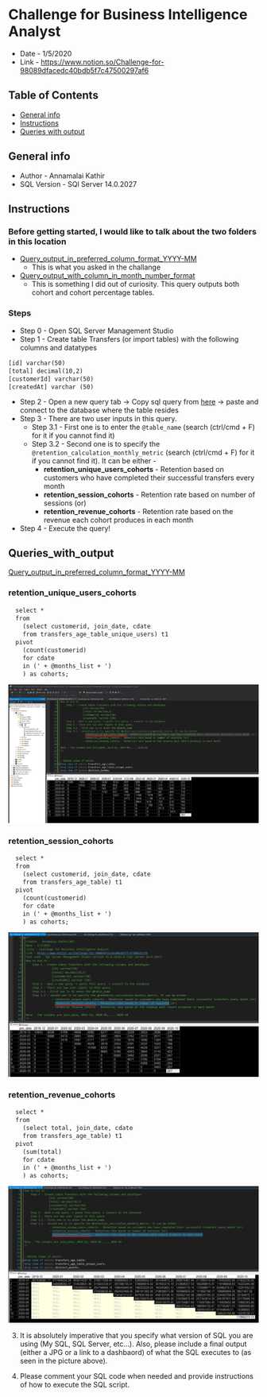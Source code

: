 # Challenge for Business Intelligence Analyst
* Date - 1/5/2020
* Link - https://www.notion.so/Challenge-for-98089dfacedc40bdb5f7c47500297af6

## Table of Contents
* [General info](#general-info)
* [Instructions](#Instructions)
* [Queries with output](#Queries_with_output)

## General info
* Author - Annamalai Kathir
* SQL Version - SQl Server 14.0.2027

## Instructions
### Before getting started, I would like to talk about the two folders in this location
* [Query_output_in_preferred_column_format_YYYY-MM](Query_output_in_preferred_column_format_YYYY-MM)
	* This is what you asked in the challange
* [Query_output_with_column_in_month_number_format](Query_output_with_column_in_month_number_format)
	* This is something I did out of curiosity. This query outputs both cohort and cohort percentage tables.

### Steps
* Step 0 - Open SQL Server Management Studio
* Step 1 - Create table Transfers (or import tables) with the following columns and datatypes
```
[id] varchar(50)
[total] decimal(10,2)
[customerId] varchar(50)
[createdAt] varchar (50)
```
* Step 2 - Open a new query tab -> Copy sql query from [here](./Query_output_in_preferred_column_format_YYYY-MM/SQL%20Challenge%20for%20Business%20Intelligence%20Analyst%20Preferred%20with%20YYYY-MM%20Column%20Format.sql) -> paste and connect to the database where the table resides
* Step 3 - There are two user inputs in this query.
	* Step 3.1 - First one is to enter the `@table_name` (search (ctrl/cmd + F) for it if you cannot find it)
	* Step 3.2 - Second one is to specify the `@retention_calculation_monthly_metric` (search (ctrl/cmd + F) for it if you cannot find it). It can be either -
		* **retention_unique_users_cohorts** - Retention based on customers who have completed their successful transfers every month
		* **retention_session_cohorts** - Retention rate based on number of sessions (or) 
		* **retention_revenue_cohorts** - Retention rate based on the revenue each cohort produces in each month
* Step 4 - Execute the query!

## Queries_with_output
[Query_output_in_preferred_column_format_YYYY-MM](Query_output_in_preferred_column_format_YYYY-MM)
### retention_unique_users_cohorts
```
  select *
  from 
	(select customerid, join_date, cdate
	from transfers_age_table_unique_users) t1
  pivot
	(count(customerid)
	for cdate
	in (' + @months_list + ')
	) as cohorts;	
```
![output_image](./Query_output_in_preferred_column_format_YYYY-MM/retention_unique_users_cohorts_YYYY_MM_column_format_output_image.png)

### retention_session_cohorts
```
  select *
  from 
	(select customerid, join_date, cdate
	from transfers_age_table) t1
  pivot
	(count(customerid)
	for cdate
	in (' + @months_list + ')
	) as cohorts;
```
![output_image](./Query_output_in_preferred_column_format_YYYY-MM/retention_session_cohorts_YYYY_MM_column_format_output_image.png)

### retention_revenue_cohorts
```
  select *
  from 
	(select total, join_date, cdate
	from transfers_age_table) t1
  pivot
	(sum(total)
	for cdate
	in (' + @months_list + ')
	) as cohorts;		
```
![output_image](./Query_output_in_preferred_column_format_YYYY-MM/retention_revenue_cohorts_YYYY_MM_column_format_output_image.png)

3. It is absolutely imperative that you specify what version of SQL you are using (My SQL, SQL Server, etc...). Also, please include a final output (either a JPG or a link to a dashbaord) of what the SQL executes to (as seen in the picture above).

4. Please comment your SQL code when needed and provide instructions of how to execute the SQL script.
